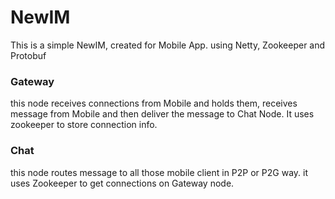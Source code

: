 NewIM
=====

This is a simple NewIM, created for Mobile App.
using Netty, Zookeeper and Protobuf

### Gateway
this node receives connections from Mobile and holds them, receives message from Mobile and then deliver the message to Chat Node.
It uses zookeeper to store connection info.

### Chat
this node routes message to all those mobile client in P2P or P2G way.
it uses Zookeeper to get connections on Gateway node.

